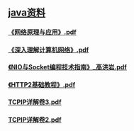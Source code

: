 ## [java资料](README.md)

#### [《网络原理与应用》.pdf](https://pan.baidu.com/s/1WDdebNyr6pPPOQV4nLd3IA?pwd=tg7g)
#### [《深入理解计算机网络》.pdf](https://pan.baidu.com/s/18NsqXkmLSQxJVX7MV612ZA?pwd=r9e8)
#### [《NIO与Socket编程技术指南》_高洪岩.pdf](null)
#### [《HTTP2基础教程》.pdf](https://pan.baidu.com/s/1eos0N6zdMi2JEpddQ9nSYA?pwd=57m2)
#### [TCPIP详解卷3.pdf](https://pan.baidu.com/s/1WZe5P5gyp_U2yNsWTnYqdg?pwd=9chn)
#### [TCPIP详解卷2.pdf](https://pan.baidu.com/s/1eZWmmXb4VIMtPMT4V3iH3A?pwd=8cbs)














